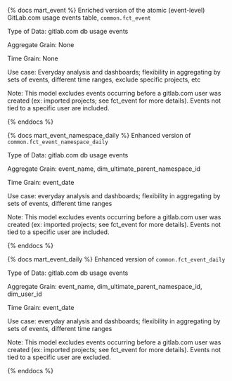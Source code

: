 {% docs mart_event %}
Enriched version of the atomic (event-level) GitLab.com usage events table, `common.fct_event`

Type of Data: gitlab.com db usage events

Aggregate Grain: None

Time Grain: None

Use case: Everyday analysis and dashboards; flexibility in aggregating by sets of events, different time ranges, exclude specific projects, etc

Note: This model excludes events occurring before a gitlab.com user was created (ex: imported projects; see fct_event for more details). Events not tied to a specific user are included.

{% enddocs %}

{% docs mart_event_namespace_daily %}
Enhanced version of `common.fct_event_namespace_daily`

Type of Data: gitlab.com db usage events

Aggregate Grain: event_name, dim_ultimate_parent_namespace_id

Time Grain: event_date

Use case: everyday analysis and dashboards; flexibility in aggregating by sets of events, different time ranges

Note: This model excludes events occurring before a gitlab.com user was created (ex: imported projects; see fct_event for more details). Events not tied to a specific user are included.

{% enddocs %}

{% docs mart_event_daily %}
Enhanced version of `common.fct_event_daily`

Type of Data: gitlab.com db usage events

Aggregate Grain: event_name, dim_ultimate_parent_namespace_id, dim_user_id

Time Grain: event_date

Use case: everyday analysis and dashboards; flexibility in aggregating by sets of events, different time ranges

Note: This model excludes events occurring before a gitlab.com user was created (ex: imported projects; see fct_event for more details). Events not tied to a specific user are excluded.

{% enddocs %}

